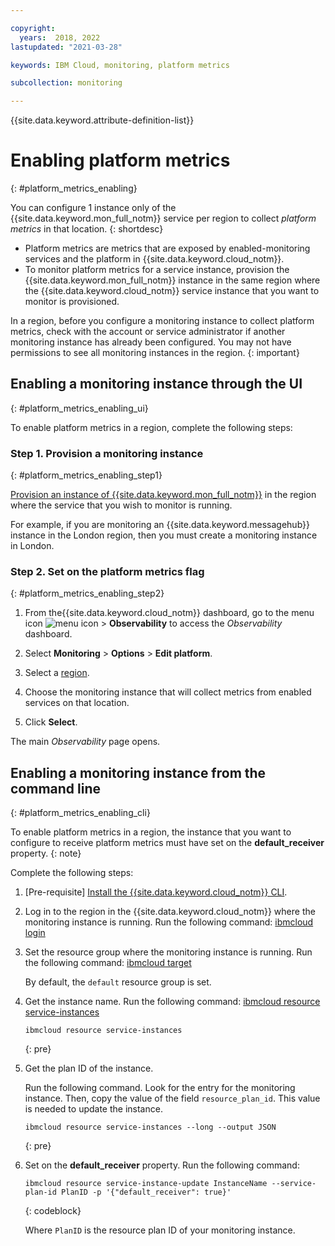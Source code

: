 ```yaml
---

copyright:
  years:  2018, 2022
lastupdated: "2021-03-28"

keywords: IBM Cloud, monitoring, platform metrics

subcollection: monitoring

---
```


{{site.data.keyword.attribute-definition-list}}

 
# Enabling platform metrics
{: #platform_metrics_enabling}

 You can configure 1 instance only of the {{site.data.keyword.mon_full_notm}} service per region to collect *platform metrics* in that location. 
{: shortdesc}

- Platform metrics are metrics that are exposed by enabled-monitoring services and the platform in {{site.data.keyword.cloud_notm}}.
- To monitor platform metrics for a service instance, provision the {{site.data.keyword.mon_full_notm}} instance in the same region where the {{site.data.keyword.cloud_notm}} service instance that you want to monitor is provisioned. 

In a region, before you configure a monitoring instance to collect platform metrics, check with the account or service administrator if another monitoring instance has already been configured. You may not have permissions to see all monitoring instances in the region.
{: important}

## Enabling a monitoring instance through the UI
{: #platform_metrics_enabling_ui}

To enable platform metrics in a region, complete the following steps:

### Step 1. Provision a monitoring instance
{: #platform_metrics_enabling_step1}

[Provision an instance of {{site.data.keyword.mon_full_notm}}](/docs/monitoring?topic=monitoring-provision) in the region where the service that you wish to monitor is running.  

For example, if you are monitoring an {{site.data.keyword.messagehub}} instance in the London region, then you must create a monitoring instance in London.

### Step 2. Set on the platform metrics flag 
{: #platform_metrics_enabling_step2}

1. From the{{site.data.keyword.cloud_notm}} dashboard, go to the menu icon ![menu icon](../../../icons/icon_hamburger.svg) &gt; **Observability** to access the *Observability* dashboard.

2. Select **Monitoring** &gt; **Options** &gt; **Edit platform**. 

3. Select a [region](/docs/monitoring?topic=monitoring-endpoints#endpoints_regions). 

4. Choose the monitoring instance that will collect metrics from enabled services on that location. 

5. Click **Select**. 

The main *Observability* page opens.

<!-- The instance that you choose to receive metrics shows the flag **Platform metrics**. -->


## Enabling a monitoring instance from the command line
{: #platform_metrics_enabling_cli}

To enable platform metrics in a region, the instance that you want to configure to receive platform metrics must have set on the **default_receiver** property.
{: note}

Complete the following steps:

1. [Pre-requisite] [Install the {{site.data.keyword.cloud_notm}} CLI](/docs/cli?topic=cli-install-ibmcloud-cli).

2. Log in to the region in the {{site.data.keyword.cloud_notm}} where the monitoring instance is running. Run the following command: [ibmcloud login](/docs/cli?topic=cli-ibmcloud_cli#ibmcloud_login)

3. Set the resource group where the monitoring instance is running. Run the following command: [ibmcloud target](/docs/cli?topic=cli-ibmcloud_cli#ibmcloud_target)

    By default, the `default` resource group is set.

4. Get the instance name. Run the following command: [ibmcloud resource service-instances](/docs/cli?topic=cli-ibmcloud_commands_resource#ibmcloud_resource_service_instances)

    ```text
    ibmcloud resource service-instances
    ```
    {: pre}

5. Get the plan ID of the instance. 

    Run the following command. Look for the entry for the monitoring instance. Then, copy the value of the field `resource_plan_id`. This value is needed to update the instance.

    ```text
    ibmcloud resource service-instances --long --output JSON
    ```
    {: pre}

6. Set on the **default_receiver** property. Run the following command:

    ```text
    ibmcloud resource service-instance-update InstanceName --service-plan-id PlanID -p '{"default_receiver": true}'
    ```
    {: codeblock}

    Where `PlanID` is the resource plan ID of your monitoring instance.
    
